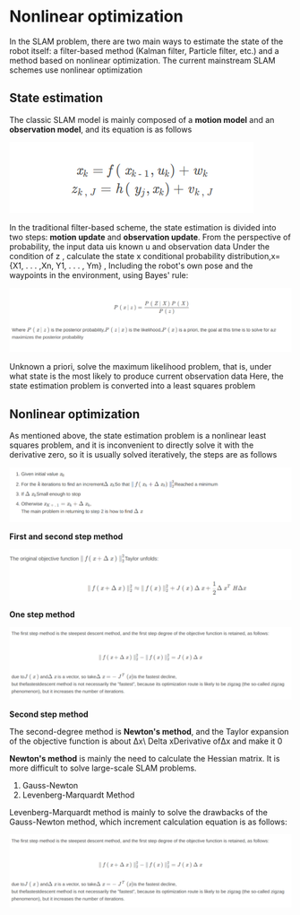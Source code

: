 # Nonlinear optimization

In the SLAM problem, there are two main ways to estimate the state of the robot itself: a filter-based method (Kalman filter, Particle filter, etc.) and a method based on nonlinear optimization. The current mainstream SLAM schemes use nonlinear optimization


## State estimation

The classic SLAM model is mainly composed of a **motion model** and an **observation model**, and its equation is as follows

<img src="equation1.png">

In the traditional filter-based scheme, the state estimation is divided into two steps: **motion update** and **observation update**. From the perspective of probability, the input data uis known u  and observation data Under the condition of z , calculate the state  x conditional probability distribution,x={X1, . . . ,Xn, Y1, . . . , Ym} , Including the robot's own pose and the waypoints in the environment, using Bayes' rule:

<img src="equation2.png">


Unknown a priori, solve the maximum likelihood problem, that is, under what state is the most likely to produce current observation data
Here, the state estimation problem is converted into a least squares problem



## Nonlinear optimization

As mentioned above, the state estimation problem is a nonlinear least squares problem, and it is inconvenient to directly solve it with the derivative zero, so it is usually solved iteratively, the steps are as follows

<img src="equation3.png">

**First and second step method**

<img src="equation4.png">


**One step method**

<img src="equation5.png">



**Second step method**

The second-degree method is **Newton's method**, and the Taylor expansion of the objective function is about Δx\ Delta xDerivative ofΔx and make it 0

**Newton's method** is mainly the need to calculate the Hessian matrix. It is more difficult to solve large-scale SLAM problems.


1. Gauss-Newton
2. Levenberg-Marquardt Method


Levenberg-Marquardt method is mainly to solve the drawbacks of the Gauss-Newton method, which increment calculation equation is as follows:

<img src="equation5.png">